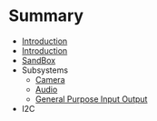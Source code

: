 # Summary

* [Introduction](README.md)
* [Introduction](documentation/Introduction.md)
* [SandBox](documentation/Sandbox.md)
* Subsystems
   * [Camera](documentation/Camera.md)
   * [Audio](documentation/Audio.md)
   * [General Purpose Input Output](GeneralPurposeInputOutput.md)
* I2C

